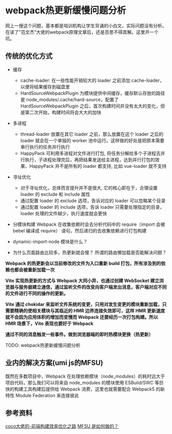 # webpack热更新缓慢问题分析

网上一搜这个问题，基本都是培训机构让学生背诵的小白文，实际问题没有分析。在读了”范文杰“大佬的webpack原理文章后，还是百思不得其解。这里开一个坑。

## 传统的优化方式

- 缓存
  - cache-loader: 在一些性能开销较大的 loader 之前添加 cache-loader，以便将结果缓存到磁盘里
  - HardSourceWebpackPlugin 为模块提供中间缓存，缓存默认存放的路径是 node_modules/.cache/hard-source，配置了 HardSourceWebpackPlugin 之后，首次构建时间并没有太大的变化，但是第二次开始，构建时间将会大大的加快
- 多进程
  - thread-loader 放置在其它 loader 之前，那么放置在这个 loader 之后的 loader 就会在一个单独的 worker 池中运行。这样做的好处是把原本需要串行执行的任务并行执行
  - HappyPack 可利用多进程对文件进行打包, 将任务分解给多个子进程去并行执行，子进程处理完后，再把结果发送给主进程，达到并行打包的效果、HappyPack 并不是所有的 loader 都支持, 比如 vue-loader 就不支持
- 寻址优化
  - 对于寻址优化，总体而言提升并不是很大, 它的核心即在于，合理设置 loader 的 exclude 和 include 属性
  - 通过配置 loader 的 exclude 选项，告诉对应的 loader 可以忽略某个目录
  - 通过配置 loader 的 include 选项，告诉 loader 只需要处理指定的目录，loader 处理的文件越少，执行速度就会更快

- 分模块构建
  Webpack 在收集依赖时会去分析代码中的 require（import 会被 bebel 编译成 require） 语句，然后递归的去收集依赖进行打包构建


- dynamic-import-node 模块是什么？
- 为什么页面路由比较多，热更新就会慢？ 所谓的路由懒加载是否能解决问题？


**Webpack 的热更新会以当前修改的文件为入口重新 build 打包，所有涉及到的依赖也都会被重新加载一次**

**Vite 实现热更新的方式与 Webpack 大同小异，也通过创建 WebSocket 建立浏览器与服务器建立通信，通过监听文件的改变向客户端发出消息，客户端对应不同的文件进行不同的操作的更新。**

**Vite 通过 chokidar 来监听文件系统的变更，只用对发生变更的模块重新加载，只需要精确的使相关模块与其临近的 HMR 边界连接失效即可，这样 HMR 更新速度就不会因为应用体积的增加而变慢而 Webpack 还要经历一次打包构建。所以 HMR 场景下，Vite 表现也要好于 Webpack**

**通过不同的消息触发一些事件。做到浏览器端的即时热模块更换（热更新）**

TODO: webpack热更新缓慢问题分析



## 业内的解决方案(umi js的MFSU)

既然在多数项目中，Webpack 在处理依赖模块（node_modules）的耗时远大于项目代码，那么我们可以将来自 node_modules 的模块使用 ESBuild/SWC 等巨快的构建工具构建后提供给 Webpack 消费，这里也就需要配合 Webpack5 的新特性 Module Federation 来连接彼此

## 参考资料

[coco大佬的-前端构建效率优化之路](https://zhuanlan.zhihu.com/p/548881329)
[MFSU 是如何做的？](https://juejin.cn/post/7160875688260534279)